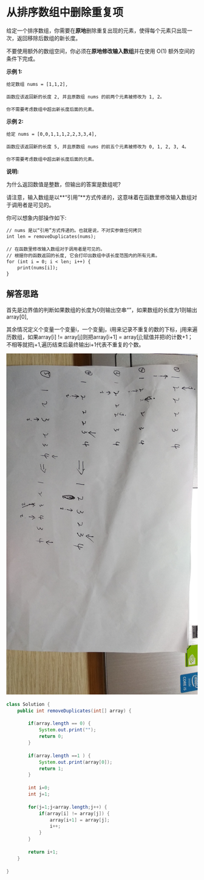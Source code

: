 # 从排序数组中删除重复项

给定一个排序数组，你需要在**原地**删除重复出现的元素，使得每个元素只出现一次，返回移除后数组的新长度。

不要使用额外的数组空间，你必须在**原地修改输入数组**并在使用 O(1) 额外空间的条件下完成。

**示例 1:**

```
给定数组 nums = [1,1,2], 

函数应该返回新的长度 2, 并且原数组 nums 的前两个元素被修改为 1, 2。 

你不需要考虑数组中超出新长度后面的元素。
```

**示例 2:**

```
给定 nums = [0,0,1,1,1,2,2,3,3,4],

函数应该返回新的长度 5, 并且原数组 nums 的前五个元素被修改为 0, 1, 2, 3, 4。

你不需要考虑数组中超出新长度后面的元素。
```

**说明:**

为什么返回数值是整数，但输出的答案是数组呢?

请注意，输入数组是以**“引用”**方式传递的，这意味着在函数里修改输入数组对于调用者是可见的。

你可以想象内部操作如下:

```
// nums 是以“引用”方式传递的。也就是说，不对实参做任何拷贝
int len = removeDuplicates(nums);

// 在函数里修改输入数组对于调用者是可见的。
// 根据你的函数返回的长度, 它会打印出数组中该长度范围内的所有元素。
for (int i = 0; i < len; i++) {
    print(nums[i]);
}
```







## 解答思路

首先是边界值的判断如果数组的长度为0则输出空串“”，如果数组的长度为1则输出array[0],

其余情况定义个变量一个变量i，一个变量j，i用来记录不重复的数的下标，j用来遍历数组，如果array[i] != array[j]则把array[i+1] = array[j];赋值并把i的计数+1；不相等就把j+1,遍历结束后最终输出i+1代表不重复的个数。

![从排序数组中删除重复项](https://github.com/RunningHong/LearnNotes/blob/master/picture/%E4%BB%8E%E6%8E%92%E5%BA%8F%E6%95%B0%E7%BB%84%E4%B8%AD%E5%88%A0%E9%99%A4%E9%87%8D%E5%A4%8D%E9%A1%B9.jpg?raw=true)

```java
class Solution {
    public int removeDuplicates(int[] array) {
        
        if(array.length == 0) {
            System.out.print("");
            return 0;
        }
		
		if(array.length ==1 ) {
			System.out.print(array[0]);
			return 1;
		}
		
		int i=0;
		int j=1;
		
		for(j=1;j<array.length;j++) {
			if(array[i] != array[j]) {
				array[i+1] = array[j];
				i++;
			}
		}
		
		return i+1;
    }
    
}
```

